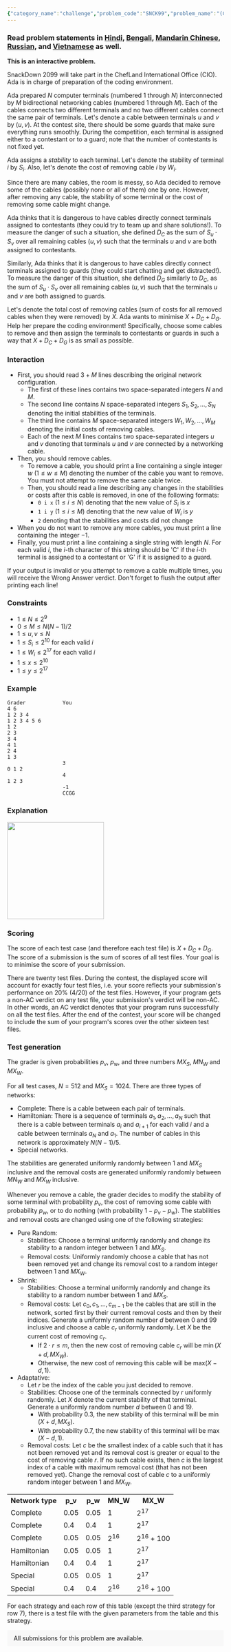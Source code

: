 ```yaml
---
{"category_name":"challenge","problem_code":"SNCK99","problem_name":"(Challenge) SnackDown 99","problemComponents":{"constraints":"","constraintsState":false,"subtasks":"","subtasksState":false,"inputFormat":"","inputFormatState":false,"outputFormat":"","outputFormatState":false,"sampleTestCases":{}},"video_editorial_url":"","languages_supported":{"0":"CPP14","1":"C","2":"JAVA","3":"PYTH 3.6","4":"PYTH","5":"PYP3","6":"CS2","7":"ADA","8":"PYPY","9":"TEXT","10":"PAS fpc","11":"NODEJS","12":"RUBY","13":"PHP","14":"GO","15":"HASK","16":"TCL","17":"PERL","18":"SCALA","19":"LUA","20":"kotlin","21":"BASH","22":"JS","23":"LISP sbcl","24":"rust","25":"PAS gpc","26":"BF","27":"CLOJ","28":"R","29":"D","30":"CAML","31":"FORT","32":"ASM","33":"swift","34":"FS","35":"WSPC","36":"LISP clisp","37":"SCM guile","38":"PERL6","39":"ERL","40":"CLPS","41":"ICK","42":"NICE","43":"PRLG","44":"ICON","45":"COB","46":"SCM chicken","47":"PIKE","48":"SCM qobi","49":"ST","50":"NEM"},"max_timelimit":4,"source_sizelimit":50000,"problem_author":"alei","problem_tester":null,"date_added":"24-05-2019","tags":{"0":"alei"},"problem_difficulty_level":"Unavailable","best_tag":"","editorial_url":"","time":{"view_start_date":1560763800,"submit_start_date":1560763800,"visible_start_date":1560763800,"end_date":1735669800},"is_direct_submittable":false,"problemDiscussURL":"https://discuss.codechef.com/search?q=SNCK99","is_proctored":false,"visitedContests":{},"layout":"problem"}
---
```

### Read problem statements in [Hindi](https://www.codechef.com/download/translated/JUNE19/hindi/SNCK99.pdf), [Bengali](https://www.codechef.com/download/translated/JUNE19/bengali/SNCK99.pdf), [Mandarin Chinese](https://www.codechef.com/download/translated/JUNE19/mandarin/SNCK99.pdf), [Russian](https://www.codechef.com/download/translated/JUNE19/russian/SNCK99.pdf), and [Vietnamese](https://www.codechef.com/download/translated/JUNE19/vietnamese/SNCK99.pdf) as well.

**This is an interactive problem.**

SnackDown 2099 will take part in the ChefLand International Office (CIO). Ada is in charge of preparation of the coding environment.

Ada prepared $N$ computer terminals (numbered $1$ through $N$) interconnected by $M$ bidirectional networking cables (numbered $1$ through $M$). Each of the cables connects two different terminals and no two different cables connect the same pair of terminals. Let's denote a cable between terminals $u$ and $v$ by $(u, v)$. At the contest site, there should be some guards that make sure everything runs smoothly. During the competition, each terminal is assigned either to a contestant or to a guard; note that the number of contestants is not fixed yet.

Ada assigns a *stability* to each terminal. Let's denote the stability of terminal $i$ by $S_i$. Also, let's denote the cost of removing cable $i$ by $W_i$.

Since there are many cables, the room is messy, so Ada decided to remove some of the cables (possibly none or all of them) one by one. However, after removing any cable, the stability of some terminal or the cost of removing some cable might change.

Ada thinks that it is dangerous to have cables directly connect terminals assigned to contestants (they could try to team up and share solutions!). To measure the danger of such a situation, she defined $D_C$ as the sum of $S_u \cdot S_v$ over all remaining cables $(u, v)$ such that the terminals $u$ and $v$ are both assigned to contestants.

Similarly, Ada thinks that it is dangerous to have cables directly connect terminals assigned to guards (they could start chatting and get distracted!). To measure the danger of this situation, she defined $D_G$ similarly to $D_C$, as the sum of $S_u \cdot S_v$ over all remaining cables $(u, v)$ such that the terminals $u$ and $v$ are both assigned to guards.

Let's denote the total cost of removing cables (sum of costs for all removed cables when they were removed) by $X$. Ada wants to minimise $X+D_C+D_G$. Help her prepare the coding environment! Specifically, choose some cables to remove and then assign the terminals to contestants or guards in such a way that $X+D_C+D_G$ is as small as possible.

### Interaction
- First, you should read $3+M$ lines describing the original network configuration.
    - The first of these lines contains two space-separated integers $N$ and $M$.
    - The second line contains $N$ space-separated integers $S_1, S_2, \ldots, S_N$ denoting the initial stabilities of the terminals.
    - The third line contains $M$ space-separated integers $W_1, W_2, \ldots, W_M$ denoting the initial costs of removing cables.
    - Each of the next $M$ lines contains two space-separated integers $u$ and $v$ denoting that terminals $u$ and $v$ are connected by a networking cable.
- Then, you should remove cables.
    - To remove a cable, you should print a line containing a single integer $w$ ($1 \le w \le M$) denoting the number of the cable you want to remove. You must not attempt to remove the same cable twice.
    - Then, you should read a line describing any changes in the stabilities or costs after this cable is removed, in one of the following formats:
        - `0 i x` ($1 \le i \le N$) denoting that the new value of $S_i$ is $x$
        - `1 i y` ($1 \le i \le M$) denoting that the new value of $W_i$ is $y$
        - `2` denoting that the stabilities and costs did not change
- When you do not want to remove any more cables, you must print a line containing the integer $-1$.
- Finally, you must print a line containing a single string with length $N$. For each valid $i$, the $i$-th character of this string should be 'C' if the $i$-th terminal is assigned to a contestant or 'G' if it is assigned to a guard.

If your output is invalid or you attempt to remove a cable multiple times, you will receive the Wrong Answer verdict. Don't forget to flush the output after printing each line!

### Constraints
- $1 \le N \le 2^9$
- $0 \le M \le N(N-1)/2$
- $1 \le u, v \le N$
- $1 \le S_i \le 2^{10}$ for each valid $i$
- $1 \le W_i \le 2^{17}$ for each valid $i$
- $1 \le x \le 2^{10}$
- $1 \le y \le 2^{17}$

### Example
```
Grader            You
4 6
1 2 3 4
1 2 3 4 5 6
1 2
2 3
3 4
4 1
2 4
1 3
                  3
0 1 2
                  4
1 2 3
                  -1
                  CCGG
```

### Explanation
<img src="https://codechef_shared.s3.amazonaws.com/download/Images/JUNE19/SNCK99/snck.png" height="225"></img>

### Scoring
The score of each test case (and therefore each test file) is $X+D_C+D_G$. The score of a submission is the sum of scores of all test files. Your goal is to minimise the score of your submission.

There are twenty test files. During the contest, the displayed score will account for exactly four test files, i.e. your score reflects your submission's performance on 20% (4/20) of the test files. However, if your program gets a non-AC verdict on any test file, your submission's verdict will be non-AC. In other words, an AC verdict denotes that your program runs successfully on all the test files. After the end of the contest, your score will be changed to include the sum of your program's scores over the other sixteen test files.

### Test generation
The grader is given probabilities $p_v$, $p_w$, and three numbers $MX_S$, $MN_W$ and $MX_W$.

For all test cases, $N = 512$ and $MX_S = 1024$. There are three types of networks:
- Complete: There is a cable between each pair of terminals.
- Hamiltonian: There is a sequence of terminals $a_1, a_2, \ldots, a_N$ such that there is a cable between terminals $a_i$ and $a_{i+1}$ for each valid $i$ and a cable between terminals $a_N$ and $a_1$. The number of cables in this network is approximately $N (N-1) / 5$.
- Special networks.

The stabilities are generated uniformly randomly between $1$ and $MX_S$ inclusive and the removal costs are generated uniformly randomly between $MN_W$ and $MX_W$ inclusive.

Whenever you remove a cable, the grader decides to modify the stability of some terminal with probability $p_v$, the cost of removing some cable with probability $p_w$, or to do nothing (with probability $1-p_v-p_w$). The stabilities and removal costs are changed using one of the following strategies:
- Pure Random:
    - Stabilities: Choose a terminal uniformly randomly and change its stability to a random integer between $1$ and $MX_S$.
    - Removal costs: Uniformly randomly choose a cable that has not been removed yet and change its removal cost to a random integer between $1$ and $MX_W$.
- Shrink:
    - Stabilities: Choose a terminal uniformly randomly and change its stability to a random number between $1$ and $MX_S$.
    - Removal costs: Let $c_0, c_1, \ldots, c_{m-1}$ be the cables that are still in the network, sorted first by their current removal costs and then by their indices. Generate a uniformly random number $d$ between $0$ and $99$ inclusive and choose a cable $c_r$ uniformly randomly. Let $X$ be the current cost of removing $c_r$.
        - If $2 \cdot r \le m$, then the new cost of removing cable $c_r$ will be $\mathrm{min}\,(X+d, MX_W)$.
        - Otherwise, the new cost of removing this cable will be $\mathrm{max}(X-d, 1)$.
- Adaptative:
    - Let $r$ be the index of the cable you just decided to remove.
    - Stabilities: Choose one of the terminals connected by $r$ uniformly randomly. Let $X$ denote the current stability of that terminal. Generate a uniformly random number $d$ between $0$ and $19$.
        - With probability $0.3$, the new stability of this terminal will be $\mathrm{min}\,(X+d, MX_S)$.
        - With probability $0.7$, the new stability of this terminal will be $\mathrm{max}\,(X-d, 1)$.
    - Removal costs: Let $c$ be the smallest index of a cable such that it has not been removed yet and its removal cost is greater or equal to the cost of removing cable $r$. If no such cable exists, then $c$ is the largest index of a cable with maximum removal cost (that has not been removed yet). Change the removal cost of cable $c$ to a uniformly random integer between $1$ and $MX_W$.

<table>
  <tr>
    <th>Network type</th>
    <th>p_v</th>
    <th>p_w</th>
    <th>MN_W</th>
    <th>MX_W</th>
  </tr>
  <tr>
    <td>Complete</td>
    <td>0.05</td>
    <td>0.05</td>
    <td>1</td>
    <td>2<sup>17</sup></td>
  </tr>
  <td>Complete</td>
    <td>0.4</td>
    <td>0.4</td>
    <td>1</td>
    <td>2<sup>17</sup></td>
  </tr>
  <tr>
    <td>Complete</td>
    <td>0.05</td>
    <td>0.05</td>
    <td>2<sup>16</sup></td>
    <td>2<sup>16</sup> + 100</td>
  </tr>
  <tr>
    <td>Hamiltonian</td>
    <td>0.05</td>
    <td>0.05</td>
    <td>1</td>
    <td>2<sup>17</sup></td>
  </tr>
  <td>Hamiltonian</td>
    <td>0.4</td>
    <td>0.4</td>
    <td>1</td>
    <td>2<sup>17</sup></td>
  </tr>
  <tr>
    <td>Special</td>
    <td>0.05</td>
    <td>0.05</td>
    <td>1</td>
    <td>2<sup>17</sup></td>
  </tr>
  <tr>
    <td>Special</td>
    <td>0.4</td>
    <td>0.4</td>
    <td>2<sup>16</sup></td>
    <td>2<sup>16</sup> + 100</td>
  </tr>
</table>

For each strategy and each row of this table (except the third strategy for row 7), there is a test file with the given parameters from the table and this strategy.

<aside style='background: #f8f8f8;padding: 10px 15px;'><div>All submissions for this problem are available.</div></aside>